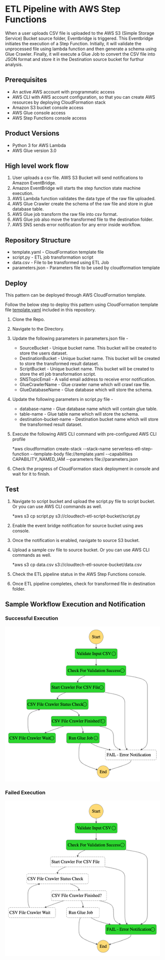 # ETL Pipeline with AWS Step Functions

When a user uploads CSV file is uploaded to the AWS S3 (Simple Storage Service) Bucket source folder, Eventbridge is triggered.
This Eventbridge initiates the execution of a Step Function. 
Initially, it will validate the unprocessed file using lambda function and then generate a schema using Glue Crawler. 
Finally, it will execute a Glue Job to convert the CSV file into JSON format and store it in the Destination source bucket for furthur analysis.

## Prerequisites 

* An active AWS account with programmatic access
* AWS CLI with AWS account configuration, so that you can create AWS resources by deploying CloudFormation stack
* Amazon S3 bucket console access
* AWS Glue console access
* AWS Step Functions console access

## Product Versions
* Python 3 for AWS Lambda
* AWS Glue version 3.0

## High level work flow

1. User uploads a csv file. AWS S3 Bucket will send notifications to Amazon EventBridge.
2. Amazon EventBridge will starts the step function state machine execution.
3. AWS Lambda function validates the data type of the raw file uploaded.
4. AWS Glue Crawler create the schema of the raw file and store in glue database table.
5. AWS Glue job transform the raw file into csv format.
6. AWS Glue job also move the transformed file to the destination folder.
7. AWS SNS sends error notification for any error inside workflow.

## Repository Structure
- template.yaml - CloudFormation template file
- script.py - ETL job transformation script
- data.csv - File to be transformed using ETL Job
- parameters.json - Parameters file to be used by cloudformation template

## Deploy
This pattern can be deployed through AWS CloudFormation template.

Follow the below step to deploy this pattern using CloudFormation template file [template.yaml](template.yaml) included in this repository.

1.	Clone the Repo.
2.	Navigate to the Directory.
3.  Update the following parameters in parameters.json file - 
    - SourceBucket - Unique bucket name. This bucket will be created to store the users dataset.
    - DestinationBucket - Unique bucket name. This bucket will be created to store the transformed result dataset.
    - ScriptBucket - Unique bucket name. This bucket will be created to store the etl job transformation script.
    - SNSTopicEmail - A valid email address to receive error notification.
    - GlueCrawlerName - Glue crawler name which will crawl raw file.
    - GlueDatabaseName - Glue database which will store the schema.
4.  Update the following parameters in script.py file - 
    - database-name - Glue database name which will contain glue table.
    - table-name - Glue table name which will store the schema.
    - destination-bucket-name - Destination bucket name which will store the transformed result dataset.
3.  Execute the following AWS CLI command with pre-configured AWS CLI profile

    *aws cloudformation create-stack --stack-name serverless-etl-step-function --template-body file://template.yaml --capabilities CAPABILITY_NAMED_IAM --parameters file://parameters.json

4. Check the progress of CloudFormation stack deployment in console and wait for it to finish.


## Test

1. Navigate to script bucket and upload the script.py file to script bucket. Or you can use AWS CLI commands as well.

    *aws s3 cp script.py s3://cloudtech-etl-script-bucket/script.py
    
2. Enable the event bridge notification for source bucket using aws console.
3. Once the notification is enabled, navigate to source S3 bucket.
4. Upload a sample csv file to source bucket. Or you can use AWS CLI commands as well.

    *aws s3 cp data.csv s3://cloudtech-etl-source-bucket/data.csv

4. Check the ETL pipeline status in the AWS Step Functions console.
5. Once ETL pipeline completes, check for transformed file in destination folder.

## Sample Workflow Execution and Notification
### Successful Execution
<img src="images/Successful_Execution.png">


### Failed Execution 
<img src="images/Failed_Execution.png">



